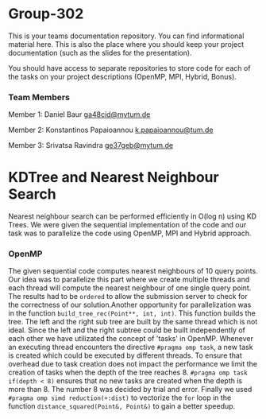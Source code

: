 # Group-302

This is your teams documentation repository. 
You can find informational material here. 
This is also the place where you should keep your project documentation (such as the slides for the presentation).

You should have access to separate repositories to store code for each of the tasks on your project descriptions (OpenMP, MPI, Hybrid, Bonus).

### Team Members

Member 1: Daniel Baur <ga48cid@mytum.de>

Member 2: Konstantinos Papaioannou <k.papaioannou@tum.de>

Member 3: Srivatsa Ravindra <ge37geb@mytum.de>

# KDTree and Nearest Neighbour Search
Nearest neighbour search can be performed efficiently in O(log n) using KD Trees.
We were given the sequential implementation of the code and our task was to parallelize the code using OpenMP, MPI and Hybrid approach.

### OpenMP
The given sequential code computes nearest neighbours of 10 query points. 
Our idea was to parallelize this part where we create multiple threads and each thread will compute the nearest neighbour of one single query point.
The results had to be `ordered` to allow the submission server to check for the correctness of our solution.Another opportunity for parallelization was in the function `build_tree_rec(Point**, int, int)`. This function builds
the tree. The left and the right sub tree are built by the same thread which is not ideal. Since the 
left and the right subtree could be built independently of each other we have utilizated
the concept of 'tasks' in OpenMP. Whenever an executing thread encounters the directive
`#pragma omp task`, a new task is created which could be executed by different threads.
To ensure that overhead due to task creation does not impact the performance we limit
the creation of tasks when the depth of the tree reaches 8. `#pragma omp task if(depth < 8)`
ensures that no new tasks are created when the depth is more than 8. The number 8 was decided by 
trial and error. Finally we used `#pragma omp simd reduction(+:dist)` to vectorize the `for` loop in the 
function `distance_squared(Point&, Point&)` to gain a better speedup.